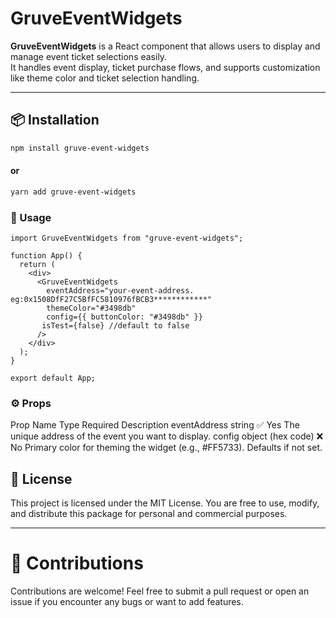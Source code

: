 # GruveEventWidgets

**GruveEventWidgets** is a React component that allows users to display and manage event ticket selections easily.  
It handles event display, ticket purchase flows, and supports customization like theme color and ticket selection handling.

---

## 📦 Installation

```bash
npm install gruve-event-widgets
```

#### or

```bash
yarn add gruve-event-widgets
```

### 🚀 Usage

```
import GruveEventWidgets from "gruve-event-widgets";

function App() {
  return (
    <div>
      <GruveEventWidgets
        eventAddress="your-event-address. eg:0x1508DfF27C5BfFC5810976fBCB3************"
        themeColor="#3498db"
        config={{ buttonColor: "#3498db" }}
       isTest={false} //default to false
      />
    </div>
  );
}

export default App;

```

### ⚙️ Props

Prop Name Type Required Description
eventAddress string ✅ Yes The unique address of the event you want to display.
config object (hex code) ❌ No Primary color for theming the widget (e.g., #FF5733). Defaults if not set.

## 📜 License

This project is licensed under the MIT License.
You are free to use, modify, and distribute this package for personal and commercial purposes.

---

# 🤝 Contributions

Contributions are welcome! Feel free to submit a pull request or open an issue if you encounter any bugs or want to add features.
